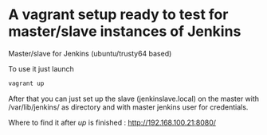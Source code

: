 # A vagrant setup ready to test for master/slave instances of Jenkins
Master/slave for Jenkins (ubuntu/trusty64 based)


To use it just launch


```bash
vagrant up
```

After that you can just set up the slave (jenkinslave.local) on the master with /var/lib/jenkins/ as directory and with master jenkins user for credentials.


Where to find it after *up* is finished : http://192.168.100.21:8080/
